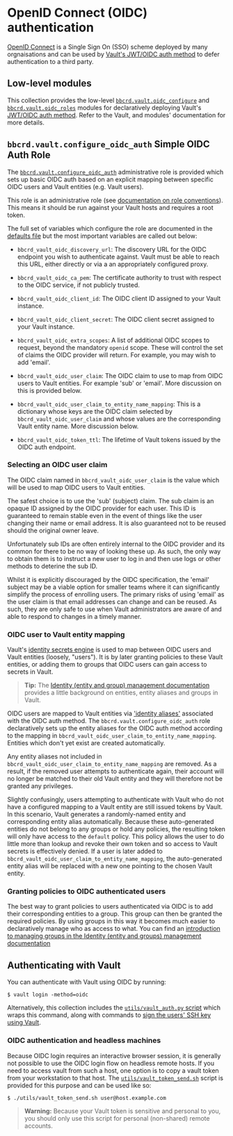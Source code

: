 OpenID Connect (OIDC) authentication
====================================

[OpenID Connect](https://openid.net/developers/how-connect-works/) is a Single
Sign On (SSO) scheme deployed by many orgnaisations and can be used by [Vault's
JWT/OIDC auth method](https://developer.hashicorp.com/vault/docs/auth/jwt) to
defer authentication to a third party.

Low-level modules
-----------------

This collection provides the low-level
[`bbcrd.vault.oidc_configure`](../plugins/modules/oidc_configure.py) and
[`bbcrd.vault.oidc_roles`](../plugins/modules/oidc_roles.py) modules for
declaratively deploying Vault's [JWT/OIDC auth
method](https://developer.hashicorp.com/vault/api-docs/auth/jwt). Refer to the
Vault, and modules' documentation for more details.


`bbcrd.vault.configure_oidc_auth` Simple OIDC Auth Role
-------------------------------------------------------

The [`bbcrd.vault.configure_oidc_auth`](../roles/configure_oidc_auth)
administrative role is provided which sets up basic OIDC auth based on an
explicit mapping between specific OIDC users and Vault entities (e.g. Vault
users).

This role is an administrative role (see [documentation on role
conventions](./ansible_provisioning_conventions.md)). This means it should be
run against your Vault hosts and requires a root token.

The full set of variables which configure the role are documented in the
[defaults file](../roles/configure_oidc_auth/defaults/main.yml) but the most
important variables are called out below:

* `bbcrd_vault_oidc_discovery_url`: The discovery URL for the OIDC endpoint you
  wish to authenticate against. Vault must be able to reach this URL, either
  directly or via a an appropriately configured proxy.

* `bbcrd_vault_oidc_ca_pem`: The certificate authority to trust with respect to
  the OIDC service, if not publicly trusted.

* `bbcrd_vault_oidc_client_id`: The OIDC client ID assigned to your Vault
  instance.

* `bbcrd_vault_oidc_client_secret`: The OIDC client secret assigned to your
  Vault instance.

* `bbcrd_vault_oidc_extra_scopes`: A list of additional OIDC scopes to request,
  beyond the mandatory `openid` scope. These will control the set of claims the
  OIDC provider will return. For example, you may wish to add 'email'.

* `bbcrd_vault_oidc_user_claim`: The OIDC claim to use to map from OIDC users
  to Vault entities. For example 'sub' or 'email'. More discussion on this is
  provided below.

* `bbcrd_vault_oidc_user_claim_to_entity_name_mapping`: This is a dictionary
  whose keys are the OIDC claim selected by `bbcrd_vault_oidc_user_claim` and
  whose values are the corresponding Vault entity name. More discussion below.

* `bbcrd_vault_oidc_token_ttl`: The lifetime of Vault tokens issued by the OIDC
  auth endpoint.


### Selecting an OIDC user claim

The OIDC claim named in `bbcrd_vault_oidc_user_claim` is the value which will
be used to map OIDC users to Vault entities.

The safest choice is to use the 'sub' (subject) claim. The sub claim is an
opaque ID assigned by the OIDC provider for each user. This ID is guaranteed to
remain stable even in the event of things like the user changing their name or
email address. It is also guaranteed not to be reused should the original owner
leave.

Unfortunately sub IDs are often entirely internal to the OIDC provider and its
common for there to be no way of looking these up. As such, the only way to
obtain them is to instruct a new user to log in and then use logs or other
methods to deterine the sub ID.

Whilst it is explicitly discouraged by the OIDC specification, the 'email'
subject may be a viable option for smaller teams where it can significantly
simplify the process of enrolling users. The primary risks of using 'email' as
the user claim is that email addresses can change and can be reused. As such,
they are only safe to use when Vault administrators are aware of and able to
respond to changes in a timely manner.


### OIDC user to Vault entity mapping

Vault's [identity secrets
engine](https://developer.hashicorp.com/vault/docs/secrets/identity) is used to
map between OIDC users and Vault entities (loosely, "users"). It is by later
granting policies to these Vault entities, or adding them to groups that OIDC
users can gain access to secrets in Vault.

> **Tip:** The [Identity (entity and group) management
> documentation](./identity_modules.md) provides a little background on
> entities, entity aliases and groups in Vault.

OIDC users are mapped to Vault entities via ['identity
aliases'](https://developer.hashicorp.com/vault/docs/concepts/identity#entities-and-aliases)
associated with the OIDC auth method. The `bbcrd.vault.configure_oidc_auth`
role declaratively sets up the entity aliases for the OIDC auth method
according to the mapping in
`bbcrd_vault_oidc_user_claim_to_entity_name_mapping`. Entities which don't yet
exist are created automatically.

Any entity aliases not included in
`bbcrd_vault_oidc_user_claim_to_entity_name_mapping` are removed. As a result,
if the removed user attempts to authenticate again, their account will no
longer be matched to their old Vault entity and they will therefore not be
granted any privileges.

Slightly confusingly, users attempting to authenticate with Vault who do not
have a configured mapping to a Vault entity are still issued tokens by Vault.
In this scenario, Vault generates a randomly-named entity and corresponding
entity alias automatically. Because these auto-generated entities do not belong
to any groups or hold any policies, the resulting token will only have access
to the `default` policy. This policy allows the user to do little more than
lookup and revoke their own token and so access to Vault secrets is effectively
denied. If a user is later added to
`bbcrd_vault_oidc_user_claim_to_entity_name_mapping`, the auto-generated entity
alias will be replaced with a new one pointing to the chosen Vault entity.

### Granting policies to OIDC authenticated users

The best way to grant policies to users authenticated via OIDC is to add their
corresponding entities to a group. This group can then be granted the required
policies. By using groups in this way it becomes much easier to declaratively
manage who as access to what. You can find an [introduction to managing groups
in the Identity (entity and groups) management
documentation](./identity_modules.md#managing-groups)


Authenticating with Vault
-------------------------

You can authenticate with Vault using OIDC by running:

    $ vault login -method=oidc

Alternatively, this collection includes the [`utils/vault_auth.py`
script](../utils/vault_auth.py) which wraps this command, along with commands
to [sign the users' SSH key using Vault](./ssh_client_key_signing.md).


### OIDC authentication and headless machines

Because OIDC login requires an interactive browser session, it is generally not
possible to use the OIDC login flow on headless remote hosts. If you need to
access vault from such a host, one option is to copy a vault token from your
workstation to that host. The
[`utils/vault_token_send.sh`](../utils/vault_token_send.sh) script is provided
for this purpose and can be used like so:

    $ ./utils/vault_token_send.sh user@host.example.com

> **Warning:** Because your Vault token is sensitive and personal to you, you
> should only use this script for personal (non-shared) remote accounts.
